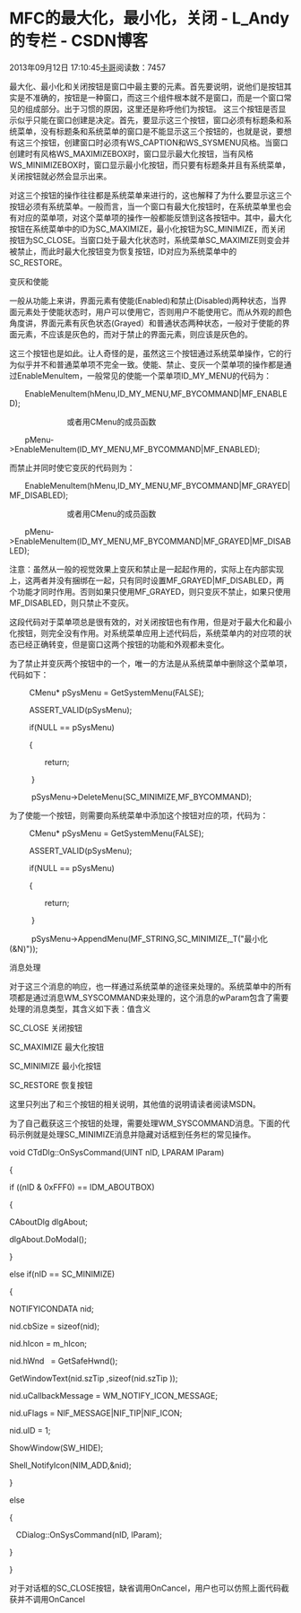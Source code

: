 # MFC的最大化，最小化，关闭 - L_Andy的专栏 - CSDN博客

2013年09月12日 17:10:45[卡哥](https://me.csdn.net/L_Andy)阅读数：7457


最大化、最小化和关闭按钮是窗口中最主要的元素。首先要说明，说他们是按钮其实是不准确的，按钮是一种窗口，而这三个组件根本就不是窗口，而是一个窗口常见的组成部分。出于习惯的原因，这里还是称呼他们为按钮。
这三个按钮是否显示似乎只能在窗口创建是决定。首先，要显示这三个按钮，窗口必须有标题条和系统菜单，没有标题条和系统菜单的窗口是不能显示这三个按钮的，也就是说，要想有这三个按钮，创建窗口时必须有WS_CAPTION和WS_SYSMENU风格。当窗口创建时有风格WS_MAXIMIZEBOX时，窗口显示最大化按钮，当有风格WS_MINIMIZEBOX时，窗口显示最小化按钮，而只要有标题条并且有系统菜单，关闭按钮就必然会显示出来。

对这三个按钮的操作往往都是系统菜单来进行的，这也解释了为什么要显示这三个按钮必须有系统菜单。一般而言，当一个窗口有最大化按钮时，在系统菜单里也会有对应的菜单项，对这个菜单项的操作一般都能反馈到这各按钮中。其中，最大化按钮在系统菜单中的ID为SC_MAXIMIZE，最小化按钮为SC_MINIMIZE，而关闭按钮为SC_CLOSE。当窗口处于最大化状态时，系统菜单SC_MAXIMIZE则变会并被禁止，而此时最大化按钮变为恢复按钮，ID对应为系统菜单中的SC_RESTORE。

变灰和使能

一般从功能上来讲，界面元素有使能(Enabled)和禁止(Disabled)两种状态，当界面元素处于使能状态时，用户可以使用它，否则用户不能使用它。而从外观的颜色角度讲，界面元素有灰色状态(Grayed）和普通状态两种状态，一般对于使能的界面元素，不应该是灰色的，而对于禁止的界面元素，则应该是灰色的。

这三个按钮也是如此。让人奇怪的是，虽然这三个按钮通过系统菜单操作，它的行为似乎并不和普通菜单项不完全一致。使能、禁止、变灰一个菜单项的操作都是通过EnableMenuItem，一般常见的使能一个菜单项ID_MY_MENU的代码为：

       EnableMenuItem(hMenu,ID_MY_MENU,MF_BYCOMMAND|MF_ENABLED);

                          或者用CMenu的成员函数

       pMenu->EnableMenuItem(ID_MY_MENU,MF_BYCOMMAND|MF_ENABLED);

而禁止并同时使它变灰的代码则为：

       EnableMenuItem(hMenu,ID_MY_MENU,MF_BYCOMMAND|MF_GRAYED|MF_DISABLED);

                          或者用CMenu的成员函数

       pMenu->EnableMenuItem(ID_MY_MENU,MF_BYCOMMAND|MF_GRAYED|MF_DISABLED);

注意：虽然从一般的视觉效果上变灰和禁止是一起起作用的，实际上在内部实现上，这两者并没有捆绑在一起，只有同时设置MF_GRAYED|MF_DISABLED，两个功能才同时作用。否则如果只使用MF_GRAYED，则只变灰不禁止，如果只使用MF_DISABLED，则只禁止不变灰。

这段代码对于菜单项总是很有效的，对关闭按钮也有作用，但是对于最大化和最小化按钮，则完全没有作用。对系统菜单应用上述代码后，系统菜单内的对应项的状态已经正确转变，但是窗口这两个按钮的功能和外观都未变化。

为了禁止并变灰两个按钮中的一个，唯一的方法是从系统菜单中删除这个菜单项，代码如下：

         CMenu* pSysMenu = GetSystemMenu(FALSE);

         ASSERT_VALID(pSysMenu);

         if(NULL == pSysMenu)

         {

                return;

          }

          pSysMenu->DeleteMenu(SC_MINIMIZE,MF_BYCOMMAND);

为了使能一个按钮，则需要向系统菜单中添加这个按钮对应的项，代码为：

         CMenu* pSysMenu = GetSystemMenu(FALSE);

         ASSERT_VALID(pSysMenu);

         if(NULL == pSysMenu)

         {

                return;

          }

          pSysMenu->AppendMenu(MF_STRING,SC_MINIMIZE,_T("最小化(&N)"));

消息处理

对于这三个消息的响应，也一样通过系统菜单的途径来处理的。系统菜单中的所有项都是通过消息WM_SYSCOMMAND来处理的，这个消息的wParam包含了需要处理的消息类型，其含义如下表：值含义

SC_CLOSE 关闭按钮

SC_MAXIMIZE 最大化按钮

SC_MINIMIZE 最小化按钮

SC_RESTORE 恢复按钮

这里只列出了和三个按钮的相关说明，其他值的说明请读者阅读MSDN。

为了自己截获这三个按钮的处理，需要处理WM_SYSCOMMAND消息。下面的代码示例就是处理SC_MINIMIZE消息并隐藏对话框到任务栏的常见操作。

void CTdDlg::OnSysCommand(UINT nID, LPARAM lParam)

{

if ((nID & 0xFFF0) == IDM_ABOUTBOX)

{

CAboutDlg dlgAbout;

dlgAbout.DoModal();

}

else if(nID == SC_MINIMIZE)

{

NOTIFYICONDATA nid;

nid.cbSize = sizeof(nid);

nid.hIcon = m_hIcon;

nid.hWnd   = GetSafeHwnd();

GetWindowText(nid.szTip ,sizeof(nid.szTip ));

nid.uCallbackMessage = WM_NOTIFY_ICON_MESSAGE;

nid.uFlags = NIF_MESSAGE|NIF_TIP|NIF_ICON;

nid.uID = 1;

ShowWindow(SW_HIDE);

Shell_NotifyIcon(NIM_ADD,&nid);

}

else

{

   CDialog::OnSysCommand(nID, lParam);

}

}

对于对话框的SC_CLOSE按钮，缺省调用OnCancel，用户也可以仿照上面代码截获并不调用OnCancel

